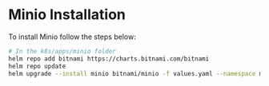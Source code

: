 # Minio Installation

To install Minio follow the steps below:

```bash
# In the k8s/apps/minio folder
helm repo add bitnami https://charts.bitnami.com/bitnami
helm repo update
helm upgrade --install minio bitnami/minio -f values.yaml --namespace minio --create-namespace

```
